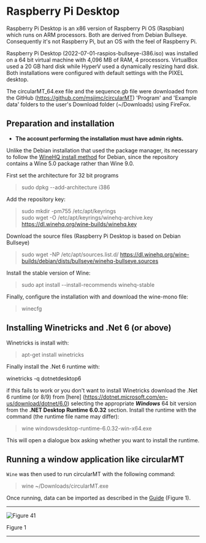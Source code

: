 # Raspberry Pi Desktop 

Raspberry Pi Desktop is an x86 version of Raspberry Pi OS (Raspbian) which runs on ARM processors. Both are derived from Debian Bullseye. Consequently it's not Raspberry Pi, but an OS with the feel of Raspberry Pi.

Raspberry Pi Desktop (2022-07-01-raspios-bullseye-i386.iso) was installed on a 64 bit virtual machine with 4,096 MB of RAM, 4 processors. VirtualBox used a 20 GB hard disk while HyperV used a dynamically resizing hard disk. Both installations were configured with default settings with the PIXEL desktop.

The circularMT_64.exe file and the sequence.gb file were downloaded from the GitHub (https://github.com/msjimc/circularMT) 'Program' and 'Example data' folders to the user's Download folder (~/Downloads) using FireFox.

## Preparation and installation

* **The account performing the installation must have admin rights.**

Unlike the Debian installation that used the package manager, its necessary to follow the [WineHQ install method](https://wiki.winehq.org/Debian) for Debian, since the repository contains a Wine 5.0 package rather than Wine 9.0.  

First set the architecture for 32 bit programs

> sudo dpkg --add-architecture i386 

Add the repository key:

> sudo mkdir -pm755 /etc/apt/keyrings   
> sudo wget -O /etc/apt/keyrings/winehq-archive.key https://dl.winehq.org/wine-builds/winehq.key

Download the source files (Raspberry Pi Desktop is based on Debian Bullseye)

> sudo wget -NP /etc/apt/sources.list.d/ https://dl.winehq.org/wine-builds/debian/dists/bullseye/winehq-bullseye.sources

Install the stable version of Wine:

> sudo apt install --install-recommends winehq-stable

Finally, configure the installation with and download the wine-mono file:

> winecfg

## Installing Winetricks and .Net 6 (or above)

Winetricks is install with:

> apt-get install winetricks

Finally install the .Net 6 runtime with:

winetricks -q dotnetdesktop6

if this fails to work or you don't want to install Winetricks download the .Net 6 runtime (or 8/9) from  [here]
(https://dotnet.microsoft.com/en-us/download/dotnet/6.0) selecting the appropriate ***Windows*** 64 bit version from the __.NET Desktop Runtime 6.0.32__ section. Install the runtime with the command (the runtime file name may differ):

> wine windowsdesktop-runtime-6.0.32-win-x64.exe

This will open a dialogue box asking whether you want to install the runtime.

## Running a window application like circularMT


```Wine``` was then used to run circularMT with the following command:

> wine ~/Downloads/circularMT.exe

Once running, data can be imported as described in the [Guide](https://github.com/msjimc/circularMT/tree/master/Guide/README.md) (Figure 1). 


<hr />

![Figure 41](images/raspbian_pi_os_figure1.jpg)

Figure 1

<hr />

